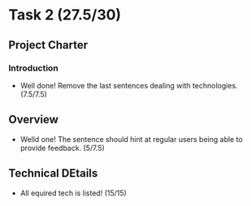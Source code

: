 # Task 2 (27.5/30)

## Project Charter

### Introduction
- Well done! Remove the last sentences dealing with technologies. (7.5/7.5)

## Overview
- Welld one! The sentence should hint at regular users being able to provide feedback. (5/7.5)

## Technical DEtails
- All equired tech is listed! (15/15)
